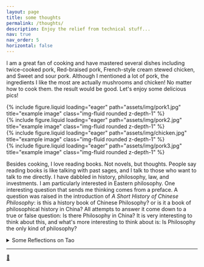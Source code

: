```yaml
---
layout: page
title: some thoughts
permalink: /thoughts/
description: Enjoy the relief from technical stuff...
nav: true
nav_order: 5
horizontal: false
---
```

I am a great fan of cooking and have mastered several dishes including twice-cooked pork, Red-braised pork, French-style cream stewed chicken, and Sweet and sour pork. Although I mentioned a lot of pork, the ingredients I like the most are actually mushrooms and chicken! No matter how to cook them. the result would be good. Let's enjoy some delicious pics!

<div class="row">
    <div class="col-sm mt-3 mt-md-0">
        {% include figure.liquid loading="eager" path="assets/img/pork1.jpg" title="example image" class="img-fluid rounded z-depth-1" %}
    </div>
    <div class="col-sm mt-3 mt-md-0">
        {% include figure.liquid loading="eager" path="assets/img/pork2.jpg" title="example image" class="img-fluid rounded z-depth-1" %}
    </div>
    <div class="col-sm mt-3 mt-md-0">
        {% include figure.liquid loading="eager" path="assets/img/chicken.jpg" title="example image" class="img-fluid rounded z-depth-1" %}
    </div>
   <div class="col-sm mt-3 mt-md-0">
        {% include figure.liquid loading="eager" path="assets/img/pork3.jpg" title="example image" class="img-fluid rounded z-depth-1" %}
    </div>
</div>

Besides cooking, I love reading books. Not novels, but thoughts. People say reading books is like talking with past sages, and I talk to those who want to talk to me directly. I have dabbled in history, philosophy, law, and investments. I am particularly interested in Eastern philosophy. One interesting question that sends me thinking comes from a preface. A question was raised in the introduction of *A Short History of Chinese Philosophy*: is this a history book of Chinese Philosophy? or is it a book of philosophical history in China? All attempts to answer it come down to a true or false question: Is there Philosophy in China? It is very interesting to think about this, and what's more interesting to think about is: Is Philosophy the only kind of philosophy?



<details>
  <summary>Some Reflections on Tao</summary>
Tao strongly influenced me, in particular stepping away from Thoughts. It is not about giving up self-motivation in any sense, it is about following the natural flow and rhythm of the universe. People love stuff, but that can't go to the extreme, and people hate stuff, and that will vanish within. People want unbounded resources and want things done immediately. I want infinite resources, I want achievements immediately. And I want no failure. But these will not happen. Not only that, but it will be painful. The more thinking, the more agony. It is the flanking of greed and despair belonging to only the individual. But that's not irresolvable. Open the eyes, and empty the mind. Look outside, look around, look at the nature. Aren't the trees wanting to grow bigger, stronger, and taller? But they know these will not happen tomorrow. Aren't buddings want to grow into leaves, flowers, and fruits and shine under the sun? But nature has its time.

<div class="row">
    <div class="col-sm mt-3 mt-md-0">
        {% include figure.liquid loading="eager" path="assets/img/spring.jpg" title="example image" class="img-fluid rounded z-depth-1" %}
    </div>
    <div class="col-sm mt-3 mt-md-0">
        {% include figure.liquid loading="eager" path="assets/img/summer.jpg" title="example image" class="img-fluid rounded z-depth-1" %}
    </div>
    <div class="col-sm mt-3 mt-md-0">
        {% include figure.liquid loading="eager" path="assets/img/fall.jpg" title="example image" class="img-fluid rounded z-depth-1" %}
    </div>
   <div class="col-sm mt-3 mt-md-0">
        {% include figure.liquid loading="eager" path="assets/img/winter.jpg" title="example image" class="img-fluid rounded z-depth-1" %}
    </div>
</div>

When Spring comes, do Spring stuff;
When Summer comes, do Summer stuff;
When Fall comes, do Fall stuff;
When Winter comes, do Winter stuff;
Things will get done, and what's wanted will be achieved. The world is sometimes as simple as this: time will give people everything they want.
</details>

----------------

[🤔](https://david-wei-01001.github.io/Some-Jewels/)
